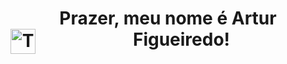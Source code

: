 <header>
<h1> <strong>Prazer, meu nome é Artur Figueiredo!</strong>
<img align = "left" alt= "Title-icon" height = "40" width = "40" src="https://w7.pngwing.com/pngs/625/275/png-transparent-computer-icons-welcome-miscellaneous-blue-angle.png"/> </h1>



